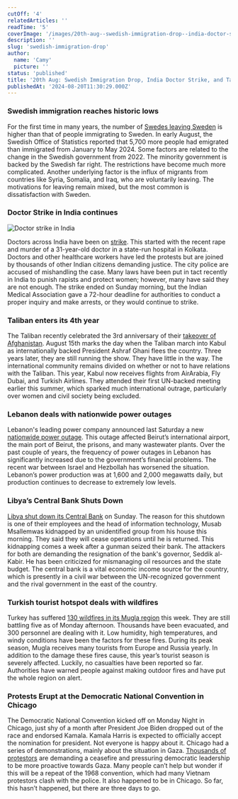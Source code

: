 ```yaml
---
cutOff: '4'
relatedArticles: ''
readTime: '5'
coverImage: '/images/20th-aug--swedish-immigration-drop--india-doctor-strike--and-taliban-milestones-QzNT.webp'
description: ''
slug: 'swedish-immigration-drop'
author:
  name: 'Camy'
  picture: ''
status: 'published'
title: '20th Aug: Swedish Immigration Drop, India Doctor Strike, and Taliban Milestones'
publishedAt: '2024-08-20T11:30:29.000Z'
---
```


### Swedish immigration reaches historic lows

For the first time in many years, the number of [Swedes leaving Sweden](https://www.dw.com/en/sweden-sees-drop-in-immigration-as-more-people-leave/a-69954145) is higher than that of people immigrating to Sweden. In early August, the Swedish Office of Statistics reported that 5,700 more people had emigrated than immigrated from January to May 2024. Some factors are related to the change in the Swedish government from 2022. The minority government is backed by the Swedish far right. The restrictions have become much more complicated. Another underlying factor is the influx of migrants from countries like Syria, Somalia, and Iraq, who are voluntarily leaving. The motivations for leaving remain mixed, but the most common is dissatisfaction with Sweden.

### Doctor Strike in India continues

![Doctor strike in India](/images/20th-aug--swedish-immigration-drop--india-doctor-strike--and-taliban-milestones-E2MD.webp)

Doctors across India have been on [strike](https://www.aljazeera.com/news/2024/8/18/some-doctors-still-on-strike-protests-spread-after-indian-medics-murder). This started with the recent rape and murder of a 31-year-old doctor in a state-run hospital in Kolkata. Doctors and other healthcare workers have led the protests but are joined by thousands of other Indian citizens demanding justice. The city police are accused of mishandling the case. Many laws have been put in tact recently in India to punish rapists and protect women; however, many have said they are not enough. The strike ended on Sunday morning, but the Indian Medical Association gave a 72-hour deadline for authorities to conduct a proper inquiry and make arrests, or they would continue to strike.

### Taliban enters its 4th year

The Taliban recently celebrated the 3rd anniversary of their [takeover of Afghanistan](https://apnews.com/article/afghanistan-taliban-takeover-timeline-df3df916cae4b07d53a302dc9a2811d8). August 15th marks the day when the Taliban march into Kabul as internationally backed President Ashraf Ghani flees the country. Three years later, they are still running the show. They have little in the way. The international community remains divided on whether or not to have relations with the Taliban. This year, Kabul now receives flights from AirArabia, Fly Dubai, and Turkish Airlines. They attended their first UN-backed meeting earlier this summer, which sparked much international outrage, particularly over women and civil society being excluded.

### Lebanon deals with nationwide power outages

Lebanon's leading power company announced last Saturday a new [nationwide power outage](https://www.middleeastmonitor.com/20240818-lebanon-faces-nationwide-power-outage-after-last-production-unit-shuts-down/). This outage affected Beirut’s international airport, the main port of Beirut, the prisons, and many wastewater plants. Over the past couple of years, the frequency of power outages in Lebanon has significantly increased due to the government’s financial problems. The recent war between Israel and Hezbollah has worsened the situation. Lebanon’s power production was at 1,600 and 2,000 megawatts daily, but production continues to decrease to extremely low levels.

### Libya’s Central Bank Shuts Down

[Libya shut down its Central Bank](https://www.reuters.com/world/africa/libyas-central-bank-suspends-operations-after-kidnapping-official-2024-08-18/) on Sunday. The reason for this shutdown is one of their employees and the head of information technology, Musab Msallemwas kidnapped by an unidentified group from his house this morning. They said they will cease operations until he is returned. This kidnapping comes a week after a gunman seized their bank. The attackers for both are demanding the resignation of the bank's governor, Seddik al-Kabir. He has been criticized for mismanaging oil resources and the state budget. The central bank is a vital economic income source for the country, which is presently in a civil war between the UN-recognized government and the rival government in the east of the country.

### Turkish tourist hotspot deals with wildfires

Turkey has suffered [130 wildfires in its Mugla region](https://www.euronews.com/video/2024/08/19/hundreds-mobilised-as-fires-spread-in-turkeys-tourist-hotspot-mugla) this week. They are still battling five as of Monday afternoon. Thousands have been evacuated, and 300 personnel are dealing with it. Low humidity, high temperatures, and windy conditions have been the factors for these fires. During its peak season, Mugla receives many tourists from Europe and Russia yearly. In addition to the damage these fires cause, this year’s tourist season is severely affected. Luckily, no casualties have been reported so far. Authorities have warned people against making outdoor fires and have put the whole region on alert.

### Protests Erupt at the Democratic National Convention in Chicago

The Democratic National Convention kicked off on Monday Night in Chicago, just shy of a month after President Joe Biden dropped out of the race and endorsed Kamala. Kamala Harris is expected to officially accept the nomination for president. Not everyone is happy about it. Chicago had a series of demonstrations, mainly about the situation in Gaza. [Thousands of protestors](https://apnews.com/article/protest-democratic-convention-chicago-war-87d32321eb5714e2005fe8410b928513) are demanding a ceasefire and pressuring democratic leadership to be more proactive towards Gaza. Many people can’t help but wonder if this will be a repeat of the 1968 convention, which had many Vietnam protestors clash with the police. It also happened to be in Chicago. So far, this hasn’t happened, but there are three days to go.